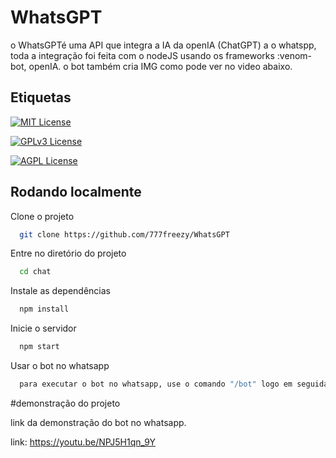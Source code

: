 
# WhatsGPT

o WhatsGPTé uma API que integra a IA da openIA (ChatGPT) a o whatspp, toda a integração foi feita com o nodeJS usando os frameworks :venom-bot, openIA. o bot também cria IMG como pode ver no video abaixo.






## Etiquetas



[![MIT License](https://img.shields.io/badge/License-MIT-green.svg)](https://choosealicense.com/licenses/mit/)

[![GPLv3 License](https://img.shields.io/badge/License-GPL%20v3-yellow.svg)](https://opensource.org/licenses/)

[![AGPL License](https://img.shields.io/badge/license-AGPL-blue.svg)](http://www.gnu.org/licenses/agpl-3.0)


## Rodando localmente

Clone o projeto

```bash
  git clone https://github.com/777freezy/WhatsGPT
```

Entre no diretório do projeto

```bash
  cd chat
```

Instale as dependências

```bash
  npm install
```

Inicie o servidor

```bash
  npm start
```

Usar o bot no whatsapp
```bash
  para executar o bot no whatsapp, use o comando "/bot" logo em seguida sua pergunta.
```

#demonstração do projeto

link da demonstração do bot no whatsapp.

link: https://youtu.be/NPJ5H1qn_9Y

